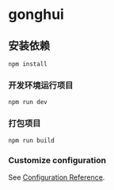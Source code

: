 # gonghui

## 安装依赖
```
npm install
```

### 开发环境运行项目
```
npm run dev
```

### 打包项目
```
npm run build
```


### Customize configuration
See [Configuration Reference](https://cli.vuejs.org/config/).
